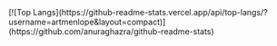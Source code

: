 <div class="row">
  <div class="column">[![Top Langs](https://github-readme-stats.vercel.app/api/top-langs/?username=artmenlope&layout=compact)](https://github.com/anuraghazra/github-readme-stats)
</div>
  <div class="column"></div>
</div>

<!--
**artmenlope/artmenlope** is a ✨ _special_ ✨ repository because its `README.md` (this file) appears on your GitHub profile.

Here are some ideas to get you started:

- 🔭 I’m currently working on ...
- 🌱 I’m currently learning ...
- 👯 I’m looking to collaborate on ...
- 🤔 I’m looking for help with ...
- 💬 Ask me about ...
- 📫 How to reach me: ...
- 😄 Pronouns: ...
- ⚡ Fun fact: ...
-->
